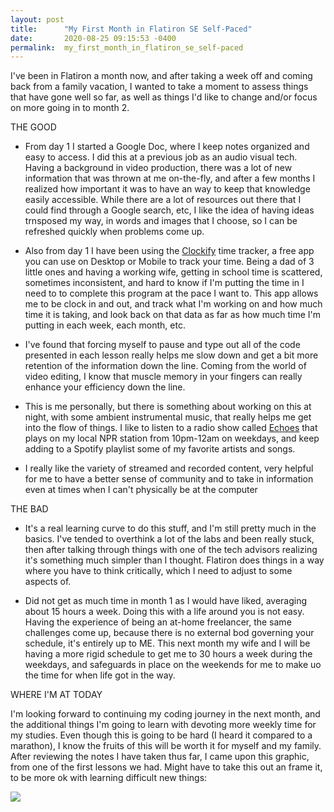 ```yaml
---
layout: post
title:      "My First Month in Flatiron SE Self-Paced"
date:       2020-08-25 09:15:53 -0400
permalink:  my_first_month_in_flatiron_se_self-paced
---
```



I've been in Flatiron a month now, and after taking a week off and coming back from a family vacation, I wanted to take a moment to assess things that have gone well so far, as well as things I'd like to change and/or focus on more going in to month 2.

THE GOOD

- From day 1 I started a Google Doc, where I keep notes organized and easy to access. I did this at a previous job as an audio visual tech. Having a background in video production, there was a lot of new information that was thrown at me on-the-fly, and after a few months I realized how important it was to have an way to keep that knowledge easily accessible. While there are a lot of resources out there that I could find through a Google search, etc, I like the idea of having ideas trnsposed my way, in words and images that I choose, so I can be refreshed quickly when problems come up. 

- Also from day 1 I have been using the [Clockify](https://clockify.me/tracker) time tracker, a free app you can use on Desktop or Mobile to track your time. Being a dad of 3 little ones and having a working wife, getting in school time is scattered, sometimes inconsistent, and hard to know if I'm putting the time in I need to to complete this program at the pace I want to. This app allows me to be clock in and out, and track what I'm working on and how much time it is taking, and look back on that data as far as how much time I'm putting in each week, each month, etc.

- I've found that forcing myself to pause and type out all of the code presented in each lesson really helps me slow down and get a bit more retention of the information down the line. Coming from the world of video editing, I know that muscle memory in your fingers can really enhance your efficiency down the line. 

- This is me personally, but there is something about working on this at night, with some ambient instrumental music, that really helps me get into the flow of things. I like to listen to a radio show called [Echoes](https://echoes.org/) that plays on my local NPR station from 10pm-12am on weekdays, and keep adding to a Spotify playlist some of my favorite artists and songs. 

- I really like the variety of streamed and recorded content, very helpful for me to have a better sense of community and to take in information even at times when I can't physically be at the computer 

THE BAD

- It's a real learning curve to do this stuff, and I'm still pretty much in the basics. I've tended to overthink a lot of the labs and been really stuck, then after talking through things with one of the tech advisors realizing it's something much simpler than I thought. Flatiron does things in a way where you have to think critically, which I need to adjust to some aspects of. 


- Did not get as much time in month 1 as I would have liked, averaging about 15 hours a week. Doing this with a life around you is not easy. Having the experience of being an at-home freelancer, the same challenges come up, because there is no external bod governing your schedule, it's entirely up to ME. This next month my wife and I will be having a more rigid schedule to get me to 30 hours a week during the weekdays, and safeguards in place on the weekends for me to make uo the time for when life got in the way.

WHERE I'M AT TODAY

I'm looking forward to continuing my coding journey in the next month, and the additional things I'm going to learn with devoting more weekly time for my studies. Even though this is going to be hard (I heard it compared to a marathon), I know the fruits of this will be worth it for myself and my family. After reviewing the notes I have taken thus far, I came upon this graphic, from one of the first lessons we had. Might have to take this out an frame it, to be more ok with learning difficult new things:

![](https://i0.wp.com/john.do/wp-content/uploads/2016/12/emotional-journey-of-creating-anything-great-infographic-large.jpg)

